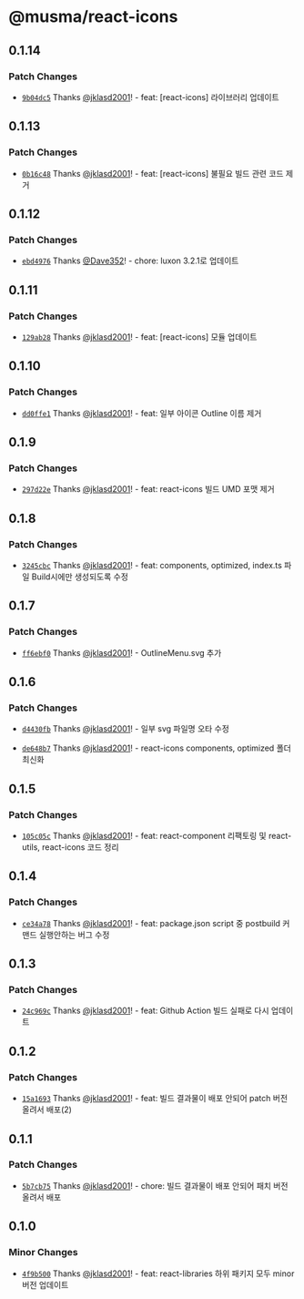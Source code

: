 # @musma/react-icons

## 0.1.14

### Patch Changes

- [`9b04dc5`](https://github.com/Musma/react-libraries/commit/9b04dc51216425294fb21f09a2f6bc8860fa6052) Thanks [@jklasd2001](https://github.com/jklasd2001)! - feat: [react-icons] 라이브러리 업데이트

## 0.1.13

### Patch Changes

- [`0b16c48`](https://github.com/Musma/react-libraries/commit/0b16c48c4afaebe5b769d129f95ab95558f73ef5) Thanks [@jklasd2001](https://github.com/jklasd2001)! - feat: [react-icons] 불필요 빌드 관련 코드 제거

## 0.1.12

### Patch Changes

- [`ebd4976`](https://github.com/Musma/react-libraries/commit/ebd4976a59245d11adc08e55e6f5deb1c2d85df0) Thanks [@Dave352](https://github.com/Dave352)! - chore: luxon 3.2.1로 업데이트

## 0.1.11

### Patch Changes

- [`129ab28`](https://github.com/Musma/react-libraries/commit/129ab28a0c3df5e5f222ea4f7984df11a862bca6) Thanks [@jklasd2001](https://github.com/jklasd2001)! - feat: [react-icons] 모듈 업데이트

## 0.1.10

### Patch Changes

- [`dd0ffe1`](https://github.com/Musma/react-libraries/commit/dd0ffe1f9866f0878af538c7e7cbe75c150b2da9) Thanks [@jklasd2001](https://github.com/jklasd2001)! - feat: 일부 아이콘 Outline 이름 제거

## 0.1.9

### Patch Changes

- [`297d22e`](https://github.com/Musma/react-libraries/commit/297d22e651c79ea60efad9ee68dcad068fe4bb17) Thanks [@jklasd2001](https://github.com/jklasd2001)! - feat: react-icons 빌드 UMD 포맷 제거

## 0.1.8

### Patch Changes

- [`3245cbc`](https://github.com/Musma/react-libraries/commit/3245cbc3984af0d5cf7f0bb9d332bfa4b53ba8e7) Thanks [@jklasd2001](https://github.com/jklasd2001)! - feat: components, optimized, index.ts 파일 Build시에만 생성되도록 수정

## 0.1.7

### Patch Changes

- [`ff6ebf0`](https://github.com/Musma/react-libraries/commit/ff6ebf0224db88b55e35bb83e5a14ba5d4d3d758) Thanks [@jklasd2001](https://github.com/jklasd2001)! - OutlineMenu.svg 추가

## 0.1.6

### Patch Changes

- [`d4430fb`](https://github.com/Musma/react-libraries/commit/d4430fba2712acb0f696c3d33e82a770227a0eac) Thanks [@jklasd2001](https://github.com/jklasd2001)! - 일부 svg 파일명 오타 수정

- [`de648b7`](https://github.com/Musma/react-libraries/commit/de648b79e4247fe86ec2fe03e6721d40c07ad6fe) Thanks [@jklasd2001](https://github.com/jklasd2001)! - react-icons components, optimized 폴더 최신화

## 0.1.5

### Patch Changes

- [`105c05c`](https://github.com/Musma/react-libraries/commit/105c05c3e87c255a7ea69d6565f0c978df02240f) Thanks [@jklasd2001](https://github.com/jklasd2001)! - feat: react-component 리팩토링 및 react-utils, react-icons 코드 정리

## 0.1.4

### Patch Changes

- [`ce34a78`](https://github.com/Musma/react-libraries/commit/ce34a78a11a4f8b93035f743e0f5b6df3a04f0fe) Thanks [@jklasd2001](https://github.com/jklasd2001)! - feat: package.json script 중 postbuild 커맨드 실행안하는 버그 수정

## 0.1.3

### Patch Changes

- [`24c969c`](https://github.com/Musma/react-libraries/commit/24c969cd660d83cc4c62e511f93cbc90723e9de7) Thanks [@jklasd2001](https://github.com/jklasd2001)! - feat: Github Action 빌드 실패로 다시 업데이트

## 0.1.2

### Patch Changes

- [`15a1693`](https://github.com/Musma/react-libraries/commit/15a169352ba53a50a5516f2d85b9d01d855db640) Thanks [@jklasd2001](https://github.com/jklasd2001)! - feat: 빌드 결과물이 배포 안되어 patch 버전 올려서 배포(2)

## 0.1.1

### Patch Changes

- [`5b7cb75`](https://github.com/Musma/react-libraries/commit/5b7cb75c6573f1423f3286b7aa37b0c0fff28ff0) Thanks [@jklasd2001](https://github.com/jklasd2001)! - chore: 빌드 결과물이 배포 안되어 패치 버전 올려서 배포

## 0.1.0

### Minor Changes

- [`4f9b500`](https://github.com/Musma/react-libraries/commit/4f9b50045ee1a77e1ce72bd3f34906e2c7c52776) Thanks [@jklasd2001](https://github.com/jklasd2001)! - feat: react-libraries 하위 패키지 모두 minor 버전 업데이트

